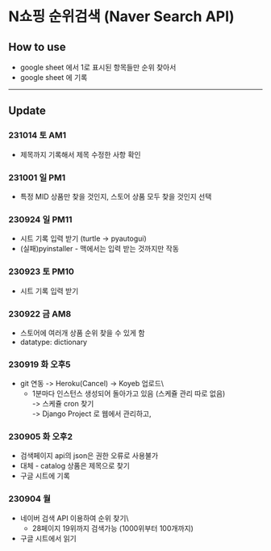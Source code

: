 # N쇼핑 순위검색 (Naver Search API)

## How to use

- google sheet 에서 1로 표시된 항목들만 순위 찾아서
- google sheet 에 기록

---

## Update

### 231014 토 AM1

- 제목까지 기록해서 제목 수정한 사항 확인

### 231001 일 PM1

- 특정 MID 상품만 찾을 것인지, 스토어 상품 모두 찾을 것인지 선택

### 230924 일 PM11

- 시트 기록 입력 받기 (turtle -> pyautogui)
- (실패)pyinstaller - 맥에서는 입력 받는 것까지만 작동

### 230923 토 PM10

- 시트 기록 입력 받기

### 230922 금 AM8

- 스토어에 여러개 상품 순위 찾을 수 있게 함
- datatype: dictionary

### 230919 화 오후5

- git 연동 -> Heroku(Cancel) -> Koyeb 업로드\
  - 1분마다 인스턴스 생성되어 돌아가고 있음 (스케쥴 관리 따로 없음)\
    -> 스케쥴 cron 찾기\
    -> Django Project 로 웹에서 관리하고,

### 230905 화 오후2

- 검색페이지 api의 json은 권한 오류로 사용불가
- 대체 - catalog 상품은 제목으로 찾기
- 구글 시트에 기록

### 230904 월

- 네이버 검색 API 이용하여 순위 찾기\
  - 28페이지 19위까지 검색가능 (1000위부터 100개까지)
- 구글 시트에서 읽기
